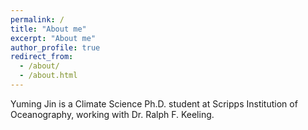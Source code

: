 ```yaml
---
permalink: /
title: "About me"
excerpt: "About me"
author_profile: true
redirect_from: 
  - /about/
  - /about.html
---
```


Yuming Jin is a Climate Science Ph.D. student at Scripps Institution of Oceanography, working with Dr. Ralph F. Keeling.
